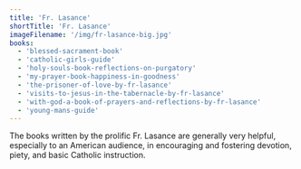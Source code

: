 ```yaml
---
title: 'Fr. Lasance'
shortTitle: 'Fr. Lasance'
imageFilename: '/img/fr-lasance-big.jpg'
books:
  - 'blessed-sacrament-book'
  - 'catholic-girls-guide'
  - 'holy-souls-book-reflections-on-purgatory'
  - 'my-prayer-book-happiness-in-goodness'
  - 'the-prisoner-of-love-by-fr-lasance'
  - 'visits-to-jesus-in-the-tabernacle-by-fr-lasance'
  - 'with-god-a-book-of-prayers-and-reflections-by-fr-lasance'
  - 'young-mans-guide'
---
```


The books written by the prolific Fr. Lasance are generally very helpful, especially to an American audience, in encouraging and fostering devotion, piety, and basic Catholic instruction.
